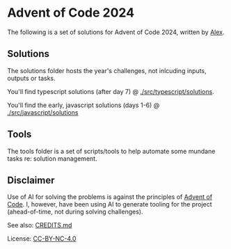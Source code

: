 # Advent of Code 2024

The following is a set of solutions for Advent of Code 2024, written by [Alex](https://github.com/delanni).

## Solutions

The solutions folder hosts the year's challenges, not inlcuding inputs, outputs or tasks.

You'll find typescript solutions (after day 7) @ [./src/typescript/solutions](./src/typescript/solutions/).

You'll find the early, javascript solutions (days 1-6) @ [./src/javascript/solutions](./src/javascript/solutions/)

## Tools

The tools folder is a set of scripts/tools to help automate some mundane tasks re: solution management.

## Disclaimer

Use of AI for solving the problems is against the principles of [Advent of Code](https://adventofcode.com/2024/about#faq_ai_leaderboard). I, however, have been using AI to generate tooling for the project (ahead-of-time, not during solving challenges).

See also: [CREDITS.md](./CREDITS.md)

License: [CC-BY-NC-4.0](https://creativecommons.org/licenses/by-nc/4.0/legalcode)

